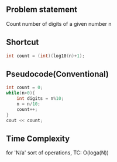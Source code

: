 Problem statement
-----------------
Count number of digits of a given number n

## Shortcut
```cpp
int count = (int)(log10(n)+1);
```
## Pseudocode(Conventional)
```cpp
int count = 0;
while(n>0){
    int digits = n%10;
    n = n/10;
    count++;
}
cout << count;
```

## Time Complexity
for 'N/a' sort of operations, TC: O(loga(N))